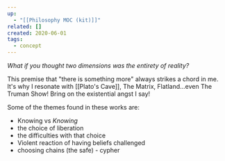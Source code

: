 ```yaml
---
up:
  - "[[Philosophy MOC (kit)]]"
related: []
created: 2020-06-01
tags:
  - concept
---
```

 *What if you thought two dimensions was the entirety of reality?*

This premise that "there is something more" always strikes a chord in me. It's why I resonate with [[Plato's Cave]], The Matrix, Flatland...even The Truman Show! Bring on the existential angst I say! 

Some of the themes found in these works are:

- Knowing vs *Knowing*
- the choice of liberation
- the difficulties with that choice
- Violent reaction of having beliefs challenged
- choosing chains (the safe) - cypher
